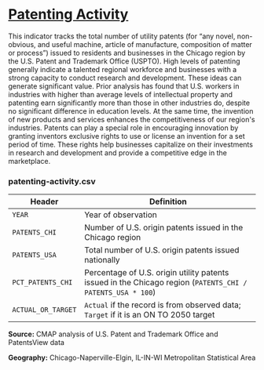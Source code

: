 # [Patenting Activity](https://www.cmap.illinois.gov/2050/indicators/patenting-activity)

This indicator tracks the total number of utility patents (for “any novel, non-obvious, and useful machine, article of manufacture, composition of matter or process”) issued to residents and businesses in the Chicago region by the U.S. Patent and Trademark Office (USPTO). High levels of patenting generally indicate a talented regional workforce and businesses with a strong capacity to conduct research and development. These ideas can generate significant value. Prior analysis has found that U.S. workers in industries with higher than average levels of intellectual property and patenting earn significantly more than those in other industries do, despite no significant difference in education levels. At the same time, the invention of new products and services enhances the competitiveness of our region's industries. Patents can play a special role in encouraging innovation by granting inventors exclusive rights to use or license an invention for a set period of time. These rights help businesses capitalize on their investments in research and development and provide a competitive edge in the marketplace.

### patenting-activity.csv

Header | Definition
-------|-----------
`YEAR` | Year of observation
`PATENTS_CHI` | Number of U.S. origin patents issued in the Chicago region
`PATENTS_USA` | Total number of U.S. origin patents issued nationally
`PCT_PATENTS_CHI` | Percentage of U.S. origin utility patents issued in the Chicago region (`PATENTS_CHI / PATENTS_USA * 100`)
`ACTUAL_OR_TARGET` | `Actual` if the record is from observed data; `Target` if it is an ON TO 2050 target

**Source:** CMAP analysis of U.S. Patent and Trademark Office and PatentsView data

**Geography:** Chicago-Naperville-Elgin, IL-IN-WI Metropolitan Statistical Area
